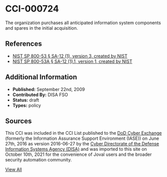 # CCI-000724

The organization purchases all anticipated information system components and spares in the initial acquisition.

## References ##

* [NIST SP 800-53 § SA-12 (1), version 3, created by NIST](http://csrc.nist.gov/publications/PubsSPs.html)
* [NIST SP 800-53A § SA-12 (1).1, version 1, created by NIST](http://csrc.nist.gov/publications/PubsSPs.html)


## Additional Information ##

* **Published:** September 22nd, 2009
* **Contributed By:** DISA FSO
* **Status:** draft
* **Types:** policy

## Sources ##

This CCI was included in the CCI List published to the [DoD Cyber Exchange](https://public.cyber.mil/stigs/cci/)
(formerly the Information Assurance Support Environment (IASE)) on June 27th, 2016 as version
2016-06-27 by the [Cyber Directorate of the Defense Information Systems Agency (DISA)](https://public.cyber.mil/about-cyber/)
and was imported to this site on October 10th, 2021 for the convenience of Joval users and the broader
security automation community.

[View All](../README.md)
